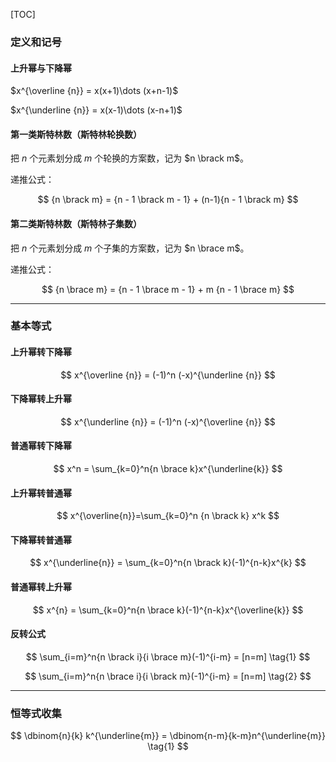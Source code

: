 [TOC]

### 定义和记号

#### 上升幂与下降幂

$x^{\overline {n}} = x(x+1)\dots (x+n-1)$

$x^{\underline {n}} = x(x-1)\dots (x-n+1)$

#### 第一类斯特林数（斯特林轮换数）

把 $n$ 个元素划分成 $m$ 个轮换的方案数，记为 $n \brack m$。

递推公式：

$$
{n \brack m} = {n - 1 \brack m - 1} + (n-1){n - 1 \brack m}
$$

#### 第二类斯特林数（斯特林子集数）

把 $n$ 个元素划分成 $m$ 个子集的方案数，记为 $n \brace m$。

递推公式：

$$
{n \brace m} = {n - 1 \brace m - 1} + m {n - 1 \brace m}
$$

---

### 基本等式

#### 上升幂转下降幂

$$
x^{\overline {n}} = (-1)^n (-x)^{\underline {n}}
$$

#### 下降幂转上升幂

$$
x^{\underline {n}} = (-1)^n (-x)^{\overline {n}}
$$


#### 普通幂转下降幂

$$
x^n = \sum_{k=0}^n{n \brace k}x^{\underline{k}}
$$

#### 上升幂转普通幂

$$
x^{\overline{n}}=\sum_{k=0}^n {n \brack k} x^k 
$$

#### 下降幂转普通幂

$$
x^{\underline{n}} = \sum_{k=0}^n{n \brack k}(-1)^{n-k}x^{k}
$$

#### 普通幂转上升幂

$$
x^{n} = \sum_{k=0}^n{n \brace k}(-1)^{n-k}x^{\overline{k}}
$$

#### 反转公式

$$
\sum_{i=m}^n{n \brack i}{i \brace m}(-1)^{i-m} = [n=m] \tag{1}
$$

$$
\sum_{i=m}^n{n \brace i}{i \brack m}(-1)^{i-m} = [n=m] \tag{2}
$$


---

### 恒等式收集

$$
\dbinom{n}{k} k^{\underline{m}} = \dbinom{n-m}{k-m}n^{\underline{m}} \tag{1}
$$
